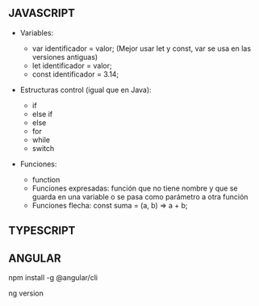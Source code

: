 

## JAVASCRIPT 

* Variables:
    * var identificador = valor; (Mejor usar let y const, var se usa en las versiones antiguas)
    * let identificador = valor;
    * const identificador = 3.14;

* Estructuras control (igual que en Java):
    * if
    * else if
    * else
    * for
    * while
    * switch

* Funciones:
    * function
    * Funciones expresadas: función que no tiene nombre y que se guarda en una variable o se pasa como parámetro a otra función
    * Funciones flecha: const suma = (a, b) => a + b;


## TYPESCRIPT

## ANGULAR

npm install -g @angular/cli

ng version



